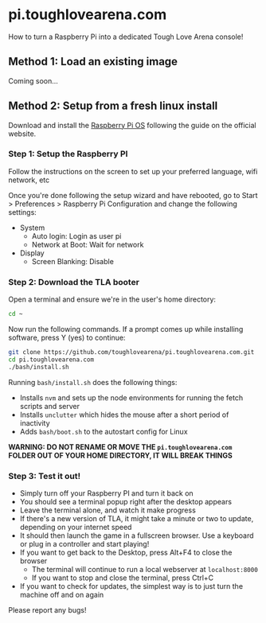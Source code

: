 # pi.toughlovearena.com

How to turn a Raspberry Pi into a dedicated Tough Love Arena console!

## Method 1: Load an existing image

Coming soon...

## Method 2: Setup from a fresh linux install

Download and install the [Raspberry Pi OS](https://www.raspberrypi.org/software/operating-systems/#raspberry-pi-os-32-bit) following the guide on the official website.

### Step 1: Setup the Raspberry PI

Follow the instructions on the screen to set up your preferred language, wifi network, etc

Once you're done following the setup wizard and have rebooted, go to Start > Preferences > Raspberry Pi Configuration and change the following settings:

- System
  - Auto login: Login as user pi
  - Network at Boot: Wait for network
- Display
  - Screen Blanking: Disable

### Step 2: Download the TLA booter

Open a terminal and ensure we're in the user's home directory:

```bash
cd ~
```

Now run the following commands. If a prompt comes up while installing software, press Y (yes) to continue:

```bash
git clone https://github.com/toughlovearena/pi.toughlovearena.com.git
cd pi.toughlovearena.com
./bash/install.sh
```

Running `bash/install.sh` does the following things:

- Installs `nvm` and sets up the node environments for running the fetch scripts and server
- Installs `unclutter` which hides the mouse after a short period of inactivity
- Adds `bash/boot.sh` to the autostart config for Linux

**WARNING: DO NOT RENAME OR MOVE THE `pi.toughlovearena.com` FOLDER OUT OF YOUR HOME DIRECTORY, IT WILL BREAK THINGS**

### Step 3: Test it out!

- Simply turn off your Raspberry PI and turn it back on
- You should see a terminal popup right after the desktop appears
- Leave the terminal alone, and watch it make progress
- If there's a new version of TLA, it might take a minute or two to update, depending on your internet speed
- It should then launch the game in a fullscreen browser. Use a keyboard or plug in a controller and start playing!
- If you want to get back to the Desktop, press Alt+F4 to close the browser
  - The terminal will continue to run a local webserver at `localhost:8000`
  - If you want to stop and close the terminal, press Ctrl+C
- If you want to check for updates, the simplest way is to just turn the machine off and on again

Please report any bugs!
